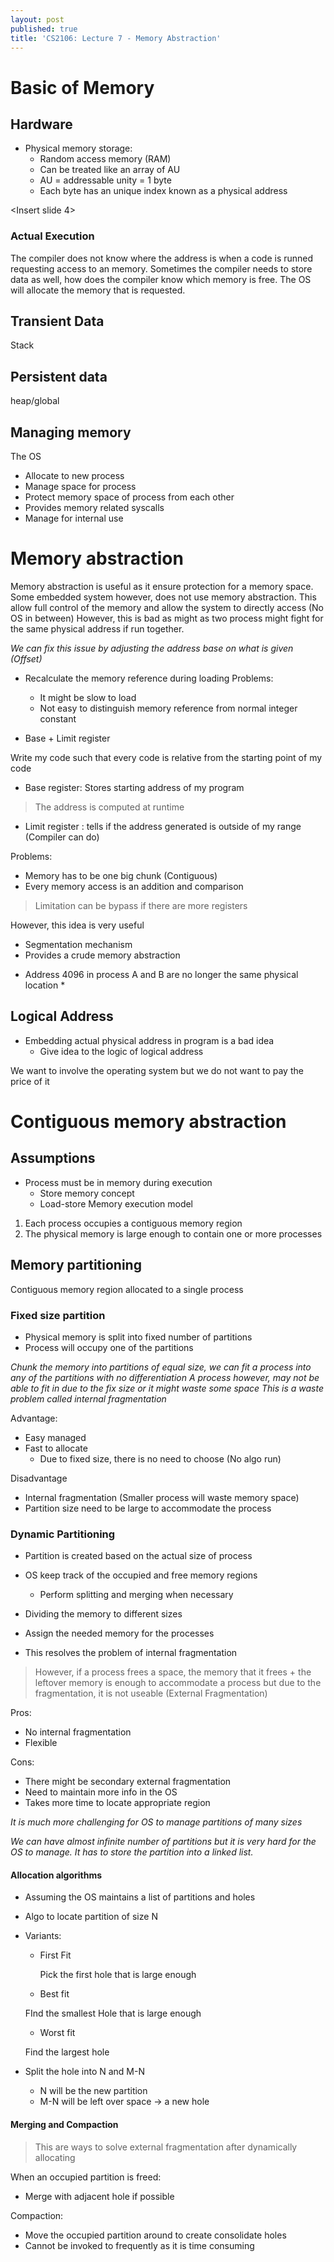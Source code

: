 ```yaml
---
layout: post
published: true
title: 'CS2106: Lecture 7 - Memory Abstraction'
---
```

# Basic of Memory
## Hardware
- Physical memory storage: 
    - Random access memory (RAM)
    - Can be treated like an array of AU
    -  AU = addressable unity =  1 byte
    - Each byte has an unique index known as a physical address

<Insert slide 4>

### Actual Execution
The compiler does not know where the address is when a code is runned requesting access to an memory. Sometimes the compiler needs to store data as well, how does the compiler know which memory is free.
The OS will allocate the memory that is requested.

## Transient Data
Stack

## Persistent data
heap/global

## Managing memory
The OS

- Allocate to new process
- Manage space for process
- Protect memory space of process from each other
- Provides memory related syscalls
- Manage for internal use

# Memory abstraction

Memory abstraction is useful as it ensure protection for a memory space. 
Some embedded system however, does not use memory abstraction. This allow full control of the memory and allow the system to directly access (No OS in between)
However, this is bad as might as two process might fight for the same physical address if run together.

*We can fix this issue by adjusting the address base on what is given (Offset)*

- Recalculate the memory reference during loading
Problems:
  - It might be slow to load
  - Not easy to distinguish memory reference from normal integer constant

- Base + Limit register

Write my code such that every code is relative from the starting point of my code
- Base register: Stores starting address of my program


>The address is computed at runtime

- Limit register : tells if the address generated is outside of my range (Compiler can do)

Problems:
  - Memory has to be one big chunk (Contiguous)
  - Every memory access is an addition and comparison

>Limitation can be bypass if there are more registers

However, this idea is very useful
  - Segmentation mechanism
  - Provides a crude memory abstraction
* Address 4096 in process A and B are no longer the same physical location *
  

## Logical Address
- Embedding actual physical address in program is a bad idea
   - Give idea to the logic of logical address

We want to involve the operating system but we do not want to pay the price of it


# Contiguous memory abstraction
  
## Assumptions
- Process must be in memory during execution
   -  Store memory concept
   - Load-store Memory execution model

1. Each process occupies a contiguous memory region
2. The physical memory is large enough to contain one or more processes


## Memory partitioning
Contiguous memory region allocated to a single process

### Fixed size partition
   - Physical memory is split into fixed number of partitions
   - Process will occupy one of the partitions

*Chunk the memory into partitions of equal size, we can fit a process into any of the partitions with no differentiation*
*A process however, may not be able to fit in due to the fix size or it might waste some space*
*This is a waste problem called internal fragmentation*

Advantage:
- Easy managed
- Fast to allocate
    - Due to fixed size, there is no need to choose (No algo run)

Disadvantage
- Internal fragmentation (Smaller process will waste memory space)
- Partition size need to be large to accommodate the process

### Dynamic Partitioning


   - Partition is created based on the actual size of process
   - OS keep track of the occupied and free memory regions
      - Perform splitting and merging when necessary

- Dividing the memory to different sizes
- Assign the needed memory for the processes
- This resolves the problem of internal fragmentation

>However, if a process frees a space, the memory that it frees + the leftover memory is enough to accommodate a process but due to the fragmentation, it is not useable (External Fragmentation)

Pros:
- No internal fragmentation
- Flexible

Cons:
- There might be secondary external fragmentation
- Need to maintain more info in the OS
- Takes more time to locate appropriate region

*It is much more challenging for OS to manage partitions of many sizes*


*We can have almost infinite number of partitions but it is very hard for the OS to manage. It has to store the partition into a linked list.*


#### Allocation algorithms

- Assuming the OS maintains a list of partitions and holes
- Algo to locate partition of size N
- Variants:
  - First Fit
   
    Pick the first hole that is large enough
   - Best fit

    FInd the smallest Hole that is large enough
   - Worst fit
    
    Find the largest hole
- Split the hole into N and M-N
    - N will be the new partition
    - M-N will be left over space -> a new hole

#### Merging and Compaction

> This are ways to solve external fragmentation after dynamically allocating

When an occupied partition is freed:
  - Merge with adjacent hole if possible

Compaction:
  - Move the occupied partition around to create consolidate holes
  - Cannot be invoked to frequently as it is time consuming
